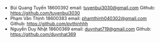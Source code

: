 - Bùi Quang Tuyến 18600392 email: tuyenbui3030@gmail.com Github: https://github.com/tuyenbui3030
- Phạm Văn Thịnh 18600383 email: phamthinh040302@gmail.com Github: https://github.com/pvthinhhh
- Nguyễn Duy Nhật 18600369 email: duynhat719@gmail.com Github: https://github.com/duynhat369
